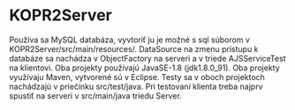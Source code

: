 # KOPR2Server
Používa sa MySQL databáza, vyvtoriť ju je možné s sql súborom v KOPR2Server/src/main/resources/.
DataSource na zmenu prístupu k databáze sa nachádza v ObjectFactory na serveri a v triede AJSServiceTest na klientovi.
Oba projekty používajú JavaSE-1.8 (jdk1.8.0_91).
Oba projekty využívaju Maven, vytvorené sú v Eclipse.
Testy sa v oboch projektoch nachádzajú v priečinku src/test/java. 
Pri testovaní klienta treba najprv spustiť na serveri v src/main/java triedu Server. 
